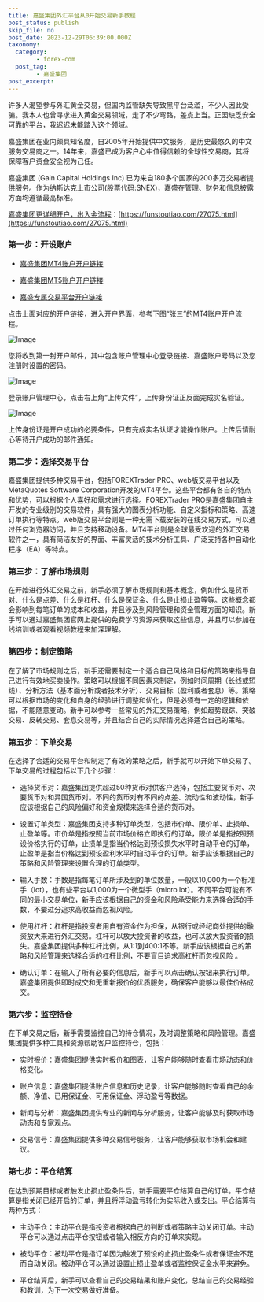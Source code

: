 ```yaml
---
title: 嘉盛集团外汇平台从0开始交易新手教程
post_status: publish
skip_file: no
post_date: 2023-12-29T06:39:00.000Z
taxonomy:
  category:
        - forex-com
  post_tag:
        - 嘉盛集团
post_excerpt: 
---
```

许多人渴望参与外汇黄金交易，但国内监管缺失导致黑平台泛滥，不少人因此受骗。我本人也曾寻求进入黄金交易领域，走了不少弯路，差点上当。正因缺乏安全可靠的平台，我迟迟未能踏入这个领域。

嘉盛集团在业内颇具知名度，自2005年开始提供中文服务，是历史最悠久的中文服务交易商之一。14年来，嘉盛已成为客户心中值得信赖的全球性交易商，其将保障客户资金安全视为己任。

嘉盛集团 (Gain Capital Holdings Inc) 已为来自180多个国家的200多万交易者提供服务。作为纳斯达克上市公司(股票代码:SNEX)，嘉盛在管理、财务和信息披露方面均遵循最高标准。

[嘉盛集团更详细开户，出入金流程](https://funstoutiao.com/27075.html)：[https://funstoutiao.com/27075.html](https://funstoutiao.com/27075.html)

### 第一步：开设账户

* [嘉盛集团MT4账户开户链接](https://s.ssgg.net/jsmt4)

* [嘉盛集团MT5账户开户链接](https://s.ssgg.net/jsmt5)

* [嘉盛专属交易平台开户链接](https://s.ssgg.net/js)

点击上面对应的开户链接，进入开户界面，参考下图“张三”的MT4账户开户流程。

![Image](https://prod-files-secure.s3.us-west-2.amazonaws.com/39ed1227-6d7d-4570-be36-9ccd4a2c4241/7a167aea-686b-400d-af59-4e18eb607a40/640.png?X-Amz-Algorithm=AWS4-HMAC-SHA256&X-Amz-Content-Sha256=UNSIGNED-PAYLOAD&X-Amz-Credential=ASIAZI2LB466YTUNU7DA%2F20250711%2Fus-west-2%2Fs3%2Faws4_request&X-Amz-Date=20250711T221309Z&X-Amz-Expires=3600&X-Amz-Security-Token=IQoJb3JpZ2luX2VjENb%2F%2F%2F%2F%2F%2F%2F%2F%2F%2FwEaCXVzLXdlc3QtMiJGMEQCIBDJ8SYnkLyuZdjY%2BgZFG55AB5JjAigZQhc2L5%2Fg9g2pAiAS1vTPSz7RQwZ5uAKCbFmk%2BVvgDZuJ6BKQLLOKuCXZeyqIBAjf%2F%2F%2F%2F%2F%2F%2F%2F%2F%2F8BEAAaDDYzNzQyMzE4MzgwNSIMtzvZjhZyjDSnAhXsKtwDCK36ivuGa%2FjNA7i4jyjQanx3%2FtzZudbuHXAZKeZxsgkkMzwaKSm8QqNlzSuQd8GWrHRq6phwOCgJVCgPI%2FjYv%2BxouQCUK3fH2sb5itDUdpyiavD1Mw6R%2BtZ0BxYVuF7LI5OxfPx0u0INpyg4LIWuz39O9t%2F1AMIWd5ucb0SerlELtDV6ZbXmkNFLER7Qm6bocbwgzZaKPAJpuhr0Ldeo8Z1I1oello2UmYdzF1dpKbi801uUgX4%2Bf5Jz7Tl4%2BYyyLpjkRgU9yncsDKoqZbXjuHKdAJO65537wQtofpeiK3Y4FlgE66ve78xkH4gj0fQp3Rp66jF2uahxusveaALayKNQBkGMhvuzoDRb1JKu7%2BjmyB3vKSOy3Yevl1UxKxIdXJ1obCnGPCHUIJ6UNdj%2Bx84a6Pz66chgCSXVgkcI%2Bv2UsRr2GuS5I3gxTz077ADgFG1Am%2FbpUDsGAz%2BZbiAQyRre5ENQLJqgN4QmlwuCpOpGDovuaQviMylkT2erACg5%2FF%2Fy3%2BjecAEAwcmmrwX0VHjAfR1y9tUFPhI9QcNcGJgzsEOYCCU2V30wXHfO%2BrJhdnMNReHAsjz0otmHcsPdV8BLdrjtG4%2F7X8qm7NSDxLqx0SvZdOF0yoVsF%2Bkwx5XGwwY6pgE80Geei43TfxC%2F73Jgt1emc7MLscyl6niZXWH73xp8YeG7zqSZgBnSq93%2Fkr6IawiklOG7sg7Mbn71GCAkGV%2B9gkYV%2Fp385nls4pRo5g7YqaHN%2Fkix%2FOCLr45uACQg7EkE1Qoq8iGlNWvdtOzEkDuXR31L4VPL9WZbHBY5IZ8RCy%2Fu3fJXGQATmqK1KZd0ESUQEZQAGyvcG5QzuVBelLidjHbW7cna&X-Amz-Signature=cc0aec2b527fb087a976ebc9472eb45c33f6b781afeb7d13bc6d6c8587bb9305&X-Amz-SignedHeaders=host&x-amz-checksum-mode=ENABLED&x-id=GetObject)

您将收到第一封开户邮件，其中包含账户管理中心登录链接、嘉盛账户号码以及您注册时设置的密码。

![Image](https://prod-files-secure.s3.us-west-2.amazonaws.com/39ed1227-6d7d-4570-be36-9ccd4a2c4241/eaa1c6b3-2877-4284-a0e1-530e222c27fb/image.png?X-Amz-Algorithm=AWS4-HMAC-SHA256&X-Amz-Content-Sha256=UNSIGNED-PAYLOAD&X-Amz-Credential=ASIAZI2LB466YTUNU7DA%2F20250711%2Fus-west-2%2Fs3%2Faws4_request&X-Amz-Date=20250711T221309Z&X-Amz-Expires=3600&X-Amz-Security-Token=IQoJb3JpZ2luX2VjENb%2F%2F%2F%2F%2F%2F%2F%2F%2F%2FwEaCXVzLXdlc3QtMiJGMEQCIBDJ8SYnkLyuZdjY%2BgZFG55AB5JjAigZQhc2L5%2Fg9g2pAiAS1vTPSz7RQwZ5uAKCbFmk%2BVvgDZuJ6BKQLLOKuCXZeyqIBAjf%2F%2F%2F%2F%2F%2F%2F%2F%2F%2F8BEAAaDDYzNzQyMzE4MzgwNSIMtzvZjhZyjDSnAhXsKtwDCK36ivuGa%2FjNA7i4jyjQanx3%2FtzZudbuHXAZKeZxsgkkMzwaKSm8QqNlzSuQd8GWrHRq6phwOCgJVCgPI%2FjYv%2BxouQCUK3fH2sb5itDUdpyiavD1Mw6R%2BtZ0BxYVuF7LI5OxfPx0u0INpyg4LIWuz39O9t%2F1AMIWd5ucb0SerlELtDV6ZbXmkNFLER7Qm6bocbwgzZaKPAJpuhr0Ldeo8Z1I1oello2UmYdzF1dpKbi801uUgX4%2Bf5Jz7Tl4%2BYyyLpjkRgU9yncsDKoqZbXjuHKdAJO65537wQtofpeiK3Y4FlgE66ve78xkH4gj0fQp3Rp66jF2uahxusveaALayKNQBkGMhvuzoDRb1JKu7%2BjmyB3vKSOy3Yevl1UxKxIdXJ1obCnGPCHUIJ6UNdj%2Bx84a6Pz66chgCSXVgkcI%2Bv2UsRr2GuS5I3gxTz077ADgFG1Am%2FbpUDsGAz%2BZbiAQyRre5ENQLJqgN4QmlwuCpOpGDovuaQviMylkT2erACg5%2FF%2Fy3%2BjecAEAwcmmrwX0VHjAfR1y9tUFPhI9QcNcGJgzsEOYCCU2V30wXHfO%2BrJhdnMNReHAsjz0otmHcsPdV8BLdrjtG4%2F7X8qm7NSDxLqx0SvZdOF0yoVsF%2Bkwx5XGwwY6pgE80Geei43TfxC%2F73Jgt1emc7MLscyl6niZXWH73xp8YeG7zqSZgBnSq93%2Fkr6IawiklOG7sg7Mbn71GCAkGV%2B9gkYV%2Fp385nls4pRo5g7YqaHN%2Fkix%2FOCLr45uACQg7EkE1Qoq8iGlNWvdtOzEkDuXR31L4VPL9WZbHBY5IZ8RCy%2Fu3fJXGQATmqK1KZd0ESUQEZQAGyvcG5QzuVBelLidjHbW7cna&X-Amz-Signature=c7e8d026fa5376568ecea3574d7207600805a7d6ed959140b28b9722bbba398b&X-Amz-SignedHeaders=host&x-amz-checksum-mode=ENABLED&x-id=GetObject)

登录账户管理中心，点击右上角“上传文件”，上传身份证正反面完成实名验证。

![Image](https://prod-files-secure.s3.us-west-2.amazonaws.com/39ed1227-6d7d-4570-be36-9ccd4a2c4241/54090639-09fc-46b4-a135-e0289f707147/image.png?X-Amz-Algorithm=AWS4-HMAC-SHA256&X-Amz-Content-Sha256=UNSIGNED-PAYLOAD&X-Amz-Credential=ASIAZI2LB466YTUNU7DA%2F20250711%2Fus-west-2%2Fs3%2Faws4_request&X-Amz-Date=20250711T221309Z&X-Amz-Expires=3600&X-Amz-Security-Token=IQoJb3JpZ2luX2VjENb%2F%2F%2F%2F%2F%2F%2F%2F%2F%2FwEaCXVzLXdlc3QtMiJGMEQCIBDJ8SYnkLyuZdjY%2BgZFG55AB5JjAigZQhc2L5%2Fg9g2pAiAS1vTPSz7RQwZ5uAKCbFmk%2BVvgDZuJ6BKQLLOKuCXZeyqIBAjf%2F%2F%2F%2F%2F%2F%2F%2F%2F%2F8BEAAaDDYzNzQyMzE4MzgwNSIMtzvZjhZyjDSnAhXsKtwDCK36ivuGa%2FjNA7i4jyjQanx3%2FtzZudbuHXAZKeZxsgkkMzwaKSm8QqNlzSuQd8GWrHRq6phwOCgJVCgPI%2FjYv%2BxouQCUK3fH2sb5itDUdpyiavD1Mw6R%2BtZ0BxYVuF7LI5OxfPx0u0INpyg4LIWuz39O9t%2F1AMIWd5ucb0SerlELtDV6ZbXmkNFLER7Qm6bocbwgzZaKPAJpuhr0Ldeo8Z1I1oello2UmYdzF1dpKbi801uUgX4%2Bf5Jz7Tl4%2BYyyLpjkRgU9yncsDKoqZbXjuHKdAJO65537wQtofpeiK3Y4FlgE66ve78xkH4gj0fQp3Rp66jF2uahxusveaALayKNQBkGMhvuzoDRb1JKu7%2BjmyB3vKSOy3Yevl1UxKxIdXJ1obCnGPCHUIJ6UNdj%2Bx84a6Pz66chgCSXVgkcI%2Bv2UsRr2GuS5I3gxTz077ADgFG1Am%2FbpUDsGAz%2BZbiAQyRre5ENQLJqgN4QmlwuCpOpGDovuaQviMylkT2erACg5%2FF%2Fy3%2BjecAEAwcmmrwX0VHjAfR1y9tUFPhI9QcNcGJgzsEOYCCU2V30wXHfO%2BrJhdnMNReHAsjz0otmHcsPdV8BLdrjtG4%2F7X8qm7NSDxLqx0SvZdOF0yoVsF%2Bkwx5XGwwY6pgE80Geei43TfxC%2F73Jgt1emc7MLscyl6niZXWH73xp8YeG7zqSZgBnSq93%2Fkr6IawiklOG7sg7Mbn71GCAkGV%2B9gkYV%2Fp385nls4pRo5g7YqaHN%2Fkix%2FOCLr45uACQg7EkE1Qoq8iGlNWvdtOzEkDuXR31L4VPL9WZbHBY5IZ8RCy%2Fu3fJXGQATmqK1KZd0ESUQEZQAGyvcG5QzuVBelLidjHbW7cna&X-Amz-Signature=eda57018c15fdfe6ec46610086dc3cf89ed7befde58469b5794346e031c498c8&X-Amz-SignedHeaders=host&x-amz-checksum-mode=ENABLED&x-id=GetObject)

上传身份证是开户成功的必要条件，只有完成实名认证才能操作账户。上传后请耐心等待开户成功的邮件通知。

### 第二步：选择交易平台

嘉盛集团提供多种交易平台，包括FOREXTrader PRO、web版交易平台以及MetaQuotes Software Corporation开发的MT4平台。这些平台都有各自的特点和优势，可以根据个人喜好和需求进行选择。FOREXTrader PRO是嘉盛集团自主开发的专业级别的交易软件，具有强大的图表分析功能、自定义指标和策略、高速订单执行等特点。web版交易平台则是一种无需下载安装的在线交易方式，可以通过任何浏览器访问，并且支持移动设备。MT4平台则是全球最受欢迎的外汇交易软件之一，具有简洁友好的界面、丰富灵活的技术分析工具、广泛支持各种自动化程序（EA）等特点。

### 第三步：了解市场规则

在开始进行外汇交易之前，新手必须了解市场规则和基本概念，例如什么是货币对、什么是点差、什么是杠杆、什么是保证金、什么是止损止盈等等。这些概念都会影响到每笔订单的成本和收益，并且涉及到风险管理和资金管理方面的知识。新手可以通过嘉盛集团官网上提供的免费学习资源来获取这些信息，并且可以参加在线培训或者观看视频教程来加深理解。

### 第四步：制定策略

在了解了市场规则之后，新手还需要制定一个适合自己风格和目标的策略来指导自己进行有效地买卖操作。策略可以根据不同因素来制定，例如时间周期（长线或短线）、分析方法（基本面分析或者技术分析）、交易目标（盈利或者套息）等。策略可以根据市场的变化和自身的经验进行调整和优化，但是必须有一定的逻辑和依据，不能随意变动。新手可以参考一些常见的外汇交易策略，例如趋势跟踪、突破交易、反转交易、套息交易等，并且结合自己的实际情况选择适合自己的策略。

### 第五步：下单交易

在选择了合适的交易平台和制定了有效的策略之后，新手就可以开始下单交易了。下单交易的过程包括以下几个步骤：

* 选择货币对：嘉盛集团提供超过50种货币对供客户选择，包括主要货币对、次要货币对和异国货币对。不同的货币对有不同的点差、流动性和波动性，新手应该根据自己的风险偏好和资金规模来选择合适的货币对。

* 设置订单类型：嘉盛集团支持多种订单类型，包括市价单、限价单、止损单、止盈单等。市价单是指按照当前市场价格立即执行的订单，限价单是指按照预设价格执行的订单，止损单是指当价格达到预设损失水平时自动平仓的订单，止盈单是指当价格达到预设盈利水平时自动平仓的订单。新手应该根据自己的策略和风险管理来设置合理的订单类型。

* 输入手数：手数是指每笔订单所涉及到的单位数量，一般以10,000为一个标准手（lot），也有些平台以1,000为一个微型手（micro lot）。不同平台可能有不同的最小交易单位，新手应该根据自己的资金和风险承受能力来选择合适的手数，不要过分追求高收益而忽视风险。

* 使用杠杆：杠杆是指投资者用自有资金作为担保，从银行或经纪商处提供的融资放大来进行外汇交易。杠杆可以放大投资者的收益，也可以放大投资者的损失。嘉盛集团提供多种杠杆比例，从1:1到400:1不等。新手应该根据自己的策略和风险管理来选择合适的杠杆比例，不要盲目追求高杠杆而忽视风险 。

* 确认订单：在输入了所有必要的信息后，新手可以点击确认按钮来执行订单。嘉盛集团提供即时成交和无重新报价的优质服务，确保客户能够以最佳价格成交。

### 第六步：监控持仓

在下单交易之后，新手需要监控自己的持仓情况，及时调整策略和风险管理。嘉盛集团提供多种工具和资源帮助客户监控持仓，包括：

* 实时报价：嘉盛集团提供实时报价和图表，让客户能够随时查看市场动态和价格变化。

* 账户信息：嘉盛集团提供账户信息和历史记录，让客户能够随时查看自己的余额、净值、已用保证金、可用保证金、浮动盈亏等数据。

* 新闻与分析：嘉盛集团提供专业的新闻与分析服务，让客户能够及时获取市场动态和专家观点。

* 交易信号：嘉盛集团提供多种交易信号服务，让客户能够获取市场机会和建议。

### 第七步：平仓结算

在达到预期目标或者触发止损止盈条件后，新手需要平仓结算自己的订单。平仓结算是指关闭已经开启的订单，并且将浮动盈亏转化为实际收入或支出。平仓结算有两种方式：

* 主动平仓：主动平仓是指投资者根据自己的判断或者策略主动关闭订单。主动平仓可以通过点击平仓按钮或者输入相反方向的订单来实现。

* 被动平仓：被动平仓是指订单因为触发了预设的止损止盈条件或者保证金不足而自动关闭。被动平仓可以通过设置止损止盈单或者监控保证金水平来避免。

* 平仓结算后，新手可以查看自己的交易结果和账户变化，总结自己的交易经验和教训，为下一次交易做好准备。